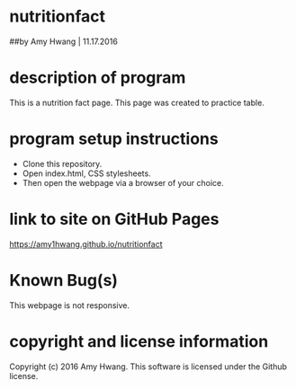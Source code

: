 # nutritionfact
##by Amy Hwang | 11.17.2016

# description of program
This is a nutrition fact page. This page was created to practice table.

# program setup instructions
* Clone this repository.
* Open index.html, CSS stylesheets.
* Then open the webpage via a browser of your choice.

# link to site on GitHub Pages
https://amy1hwang.github.io/nutritionfact

# Known Bug(s)
This webpage is not responsive.

# copyright and license information
Copyright (c) 2016 Amy Hwang. This software is licensed under the Github license.
